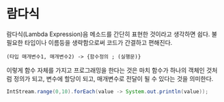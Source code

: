 # 람다식



람다식(Lambda Expression)음 메소드를 간단히 표현한 것이라고 생각하면 쉽다. 불필요한 타입이나 이름등을 생략함으로써 코드가 간결하고 편해진다.

`(타입 매개변수1, 매개변수2) -> {함수정의 ; (실행문)}`



이렇게 함수 자체를 가지고 프로그래밍을 한다는 것은 마치 함수가 하나의 객체인 것처럼 정의가 되고, 변수에 할당이 되고, 매개변수로 전달이 될 수 있다는 것을 의미한다.



```java
IntStream.range(0,10).forEach(value -> System.out.println(value));
```



